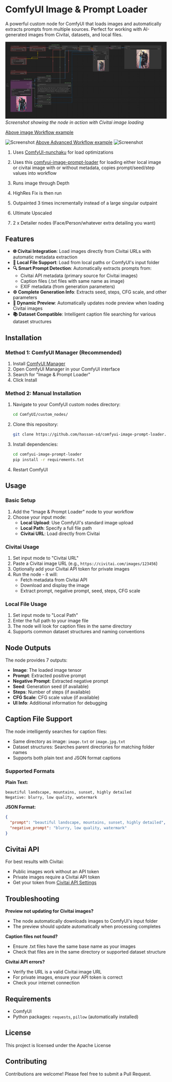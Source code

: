 # ComfyUI Image & Prompt Loader

A powerful custom node for ComfyUI that loads images and automatically extracts prompts from multiple sources. Perfect for working with AI-generated images from Civitai, datasets, and local files.

![Screenshot ](examples/hassan-img-prompt-loader-.png)
*Screenshot showing the node in action with Civitai image loading*

[Above image Workflow example](examples/hassan-img-prompt-loader-workflow.json)


![Screenshot ](examples/workflow.png)
[Above Advanced Workflow example](<examples/hassan-Nunchaku Flux - Img2Img + Depth + Outpaint + HR Fix + Upscale + detailer + Civitai Image and Prompt loader.json>)
![Screenshot](examples/ComfyUI_00066_.png)

1.  Uses  [ComfyUI-nunchaku](https://github.com/mit-han-lab/ComfyUI-nunchaku) for load optimizations
    
2.  Uses  this [comfyui-image-prompt-loader](https://github.com/hassan-sd/comfyui-image-prompt-loader)  for loading either local image or civitai image with or without metadata, copies prompt/seed/step values into workflow
    
3.  Runs image through Depth
    
4.  HighRes Fix is then run
    
5.  Outpainted 3 times incrementally instead of a large singular outpaint
    
6.  Ultimate Upscaled
    
7.  2 x Detailer nodes (Face/Person/whatever extra detailing you want)

## Features

- **🌐 Civitai Integration**: Load images directly from Civitai URLs with automatic metadata extraction
- **📁 Local File Support**: Load from local paths or ComfyUI's input folder
- **🔍 Smart Prompt Detection**: Automatically extracts prompts from:
  - Civitai API metadata (primary source for Civitai images)
  - Caption files (.txt files with same name as image)
  - EXIF metadata (from generation parameters)
- **⚙️ Complete Generation Info**: Extracts seed, steps, CFG scale, and other parameters
- **🎨 Dynamic Preview**: Automatically updates node preview when loading Civitai images
- **📚 Dataset Compatible**: Intelligent caption file searching for various dataset structures

## Installation

### Method 1: ComfyUI Manager (Recommended)
1. Install [ComfyUI Manager](https://github.com/ltdrdata/ComfyUI-Manager)
2. Open ComfyUI Manager in your ComfyUI interface
3. Search for "Image & Prompt Loader" 
4. Click Install

### Method 2: Manual Installation
1. Navigate to your ComfyUI custom nodes directory:
   ```bash
   cd ComfyUI/custom_nodes/
   ```
2. Clone this repository:
   ```bash
   git clone https://github.com/hassan-sd/comfyui-image-prompt-loader.git
   ```
3. Install dependencies:
   ```bash
   cd comfyui-image-prompt-loader
   pip install -r requirements.txt
   ```
4. Restart ComfyUI

## Usage

### Basic Setup
1. Add the "Image & Prompt Loader" node to your workflow
2. Choose your input mode:
   - **Local Upload**: Use ComfyUI's standard image upload
   - **Local Path**: Specify a full file path
   - **Civitai URL**: Load directly from Civitai

### Civitai Usage
1. Set input mode to "Civitai URL"
2. Paste a Civitai image URL (e.g., `https://civitai.com/images/123456`)
3. Optionally add your Civitai API token for private images
4. Run the node - it will:
   - Fetch metadata from Civitai API
   - Download and display the image
   - Extract prompt, negative prompt, seed, steps, CFG scale

### Local File Usage
1. Set input mode to "Local Path" 
2. Enter the full path to your image file
3. The node will look for caption files in the same directory
4. Supports common dataset structures and naming conventions

## Node Outputs

The node provides 7 outputs:
- **Image**: The loaded image tensor
- **Prompt**: Extracted positive prompt
- **Negative Prompt**: Extracted negative prompt  
- **Seed**: Generation seed (if available)
- **Steps**: Number of steps (if available)
- **CFG Scale**: CFG scale value (if available)
- **UI Info**: Additional information for debugging



## Caption File Support

The node intelligently searches for caption files:
- Same directory as image: `image.txt` or `image.jpg.txt`
- Dataset structures: Searches parent directories for matching folder names
- Supports both plain text and JSON format captions

### Supported Formats

**Plain Text:**
```
beautiful landscape, mountains, sunset, highly detailed
Negative: blurry, low quality, watermark
```

**JSON Format:**
```json
{
  "prompt": "beautiful landscape, mountains, sunset, highly detailed",
  "negative_prompt": "blurry, low quality, watermark"
}
```

## Civitai API

For best results with Civitai:
- Public images work without an API token
- Private images require a Civitai API token
- Get your token from [Civitai API Settings](https://civitai.com/user/account)

## Troubleshooting

**Preview not updating for Civitai images?**
- The node automatically downloads images to ComfyUI's input folder
- The preview should update automatically when processing completes

**Caption files not found?**
- Ensure .txt files have the same base name as your images
- Check that files are in the same directory or supported dataset structure

**Civitai API errors?**
- Verify the URL is a valid Civitai image URL
- For private images, ensure your API token is correct
- Check your internet connection

## Requirements

- ComfyUI
- Python packages: `requests`, `pillow` (automatically installed)

## License

This project is licensed under the Apache License

## Contributing

Contributions are welcome! Please feel free to submit a Pull Request.


